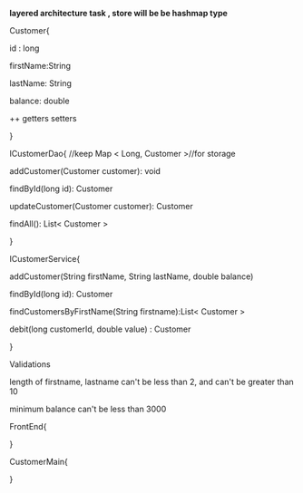 **layered architecture task , store will be be hashmap type**

Customer{

id : long

firstName:String

lastName: String

balance: double

++ getters setters

}


ICustomerDao{
//keep Map < Long, Customer >//for storage

addCustomer(Customer customer): void

findById(long id): Customer

updateCustomer(Customer customer): Customer

findAll(): List< Customer >

}

ICustomerService{

addCustomer(String firstName, String lastName, double balance)

findById(long id): Customer


findCustomersByFirstName(String firstname):List< Customer >


debit(long customerId, double value) : Customer

}

Validations

length of firstname, lastname  can't be less than 2, and can't be greater than 10

minimum balance can't be less than 3000



FrontEnd{

}


CustomerMain{

}

